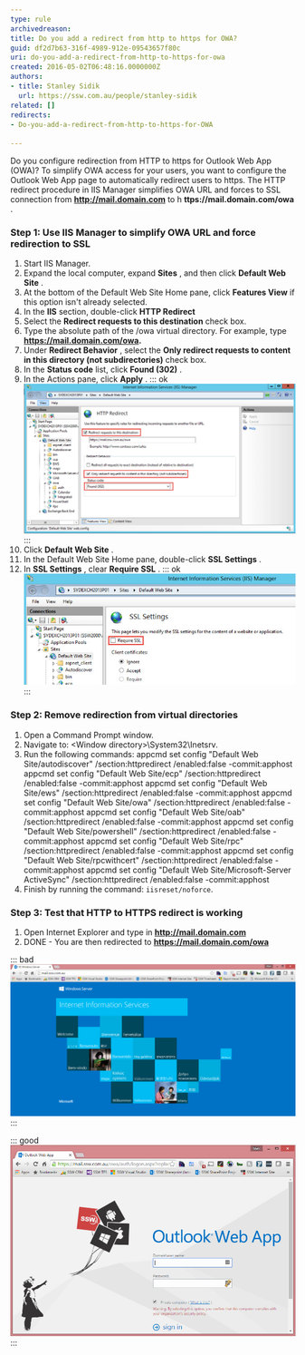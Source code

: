 ```yaml
---
type: rule
archivedreason: 
title: Do you add a redirect from http to https for OWA?
guid: df2d7b63-316f-4989-912e-09543657f80c
uri: do-you-add-a-redirect-from-http-to-https-for-owa
created: 2016-05-02T06:48:16.0000000Z
authors:
- title: Stanley Sidik
  url: https://ssw.com.au/people/stanley-sidik
related: []
redirects:
- Do-you-add-a-redirect-from-http-to-https-for-OWA

---
```


Do you configure redirection from HTTP to https for Outlook Web App (OWA)? To simplify OWA access for your users, you want to configure the Outlook Web App page to automatically redirect users to https. The HTTP redirect procedure in IIS Manager simplifies OWA URL and forces to SSL connection from  **http://mail.domain.com** to h **ttps://mail.domain.com/owa** .

<!--endintro-->

### Step 1: Use IIS Manager to simplify OWA URL and force redirection to SSL

1. Start IIS Manager.
2. Expand the local computer, expand  **Sites** , and then click  **Default Web Site** .
3. At the bottom of the Default Web Site Home pane, click  **Features View** if this option isn't already selected.
4. In the  **IIS** section, double-click  **HTTP Redirect**
5. Select the  **Redirect requests to this destination** check box.
6. Type the absolute path of the /owa virtual directory. For example, type  **https://mail.domain.com/owa.**
7. Under  **Redirect Behavior** , select the  **Only redirect requests to content in this directory (not subdirectories)** check box.
8. In the  **Status code** list, click  **Found (302)** .
9. In the Actions pane, click  **Apply** . 
::: ok  
![](OWARedirect.jpg)  
:::
10. Click  **Default Web Site** .
11. In the Default Web Site Home pane, double-click  **SSL Settings** .
12. In  **SSL Settings** , clear  **Require SSL** . 
::: ok  
![](OWARedirect2.jpg)  
:::


### Step 2: Remove redirection from virtual directories

1. Open a Command Prompt window.
2. Navigate to:    &lt;Window directory&gt;\System32\Inetsrv.
3. Run the following commands:    appcmd set config "Default Web Site/autodiscover" /section:httpredirect /enabled:false -commit:apphost 
appcmd set config "Default Web Site/ecp" /section:httpredirect /enabled:false -commit:apphost
appcmd set config "Default Web Site/ews" /section:httpredirect /enabled:false -commit:apphost
appcmd set config "Default Web Site/owa" /section:httpredirect /enabled:false -commit:apphost
appcmd set config "Default Web Site/oab" /section:httpredirect /enabled:false -commit:apphost
appcmd set config "Default Web Site/powershell" /section:httpredirect /enabled:false -commit:apphost
appcmd set config "Default Web Site/rpc" /section:httpredirect /enabled:false -commit:apphost
appcmd set config "Default Web Site/rpcwithcert" /section:httpredirect /enabled:false -commit:apphost
appcmd set config "Default Web Site/Microsoft-Server ActiveSync" /section:httpredirect /enabled:false -commit:apphost
4. Finish by running the command:    `iisreset/noforce`.


### Step 3: Test that HTTP to HTTPS redirect is working

1. Open Internet Explorer and type in  **http://mail.domain.com**
2. DONE - You are then redirected to  **https://mail.domain.com/owa**


::: bad  
![Figure: Bad Example, no redirect in place for OWA](iisnoredirect.jpg)  
:::

::: good  
![Figure: Good Example, redirect from HTTP to https for OWA](iisredirect.jpg)  
:::
